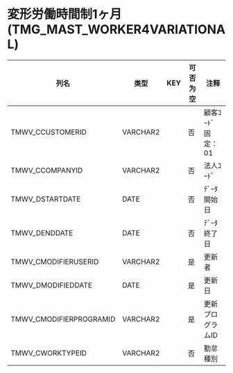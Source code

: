 # 変形労働時間制1ヶ月                                                  (TMG_MAST_WORKER4VARIATIONAL)
| 列名   | 类型   | KEY  | 可否为空 | 注释   |
| ---- | ---- | ---- | ---- | ---- |
|TMWV_CCUSTOMERID|VARCHAR2||否|顧客ｺｰﾄﾞ                        固定：01                                                       |
|TMWV_CCOMPANYID|VARCHAR2||否|法人ｺｰﾄﾞ                                                                                    |
|TMWV_DSTARTDATE|DATE||否|ﾃﾞｰﾀ開始日                                                                                   |
|TMWV_DENDDATE|DATE||否|ﾃﾞｰﾀ終了日                                                                                   |
|TMWV_CMODIFIERUSERID|VARCHAR2||是|更新者                                                                                       |
|TMWV_DMODIFIEDDATE|DATE||是|更新日                                                                                       |
|TMWV_CMODIFIERPROGRAMID|VARCHAR2||是|更新プログラムID                                                                                 |
|TMWV_CWORKTYPEID|VARCHAR2||否|勤怠種別                                                                                      |
